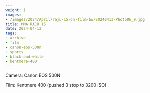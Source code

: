 ```yaml
---
weight: 1
images:
- /images/2024/April/raju-15-on-film-bw/20240413-Photo06_9.jpg
title: MMA RAJU 15
date: 2024-04-13
tags:
- archive
- film
- canon-eos-500n
- sports
- black-and-white
- kentmere-400
---
```


Camera: Canon EOS 500N

Film: Kentmere 400 (pushed 3 stop to 3200 ISO)